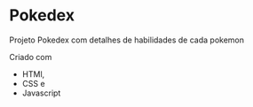 # Pokedex 
 
 Projeto Pokedex com detalhes de habilidades de cada pokemon 
 
 Criado com 
 - HTMl, 
 - CSS e 
 - Javascript
